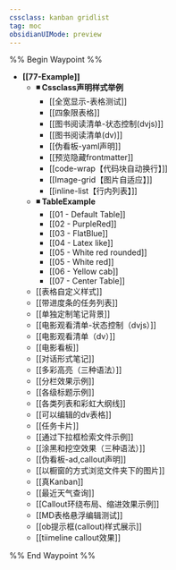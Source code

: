 ```yaml
---
cssclass: kanban gridlist
tag: moc
obsidianUIMode: preview
---
```


%% Begin Waypoint %%
- **[[77-Example]]**
	- **◾ Cssclass声明样式举例**
		- [[全宽显示-表格测试]]
		- [[四象限表格]]
		- [[图书阅读清单-状态控制(dvjs)]]
		- [[图书阅读清单(dv)]]
		- [[伪看板-yaml声明]]
		- [[预览隐藏frontmatter]]
		- [[code-wrap【代码块自动换行】]]
		- [[Image-grid【图片自适应】]]
		- [[inline-list【行内列表】]]
	- **◾ TableExample**
		- [[01 - Default Table]]
		- [[02 - PurpleRed]]
		- [[03 - FlatBlue]]
		- [[04 - Latex like]]
		- [[05 - White red rounded]]
		- [[05 - White red]]
		- [[06 - Yellow cab]]
		- [[07 - Center Table]]
	- [[表格自定义样式]]
	- [[带进度条的任务列表]]
	- [[单独定制笔记背景]]
	- [[电影观看清单-状态控制（dvjs）]]
	- [[电影观看清单（dv）]]
	- [[电影看板]]
	- [[对话形式笔记]]
	- [[多彩高亮（三种语法）]]
	- [[分栏效果示例]]
	- [[各级标题示例]]
	- [[各类列表和彩虹大纲线]]
	- [[可以编辑的dv表格]]
	- [[任务卡片]]
	- [[通过下拉框检索文件示例]]
	- [[涂黑和挖空效果（三种语法）]]
	- [[伪看板-ad,callout声明]]
	- [[以橱窗的方式浏览文件夹下的图片]]
	- [[真Kanban]]
	- [[最近天气查询]]
	- [[Callout环绕布局、缩进效果示例]]
	- [[MD表格悬浮编辑测试]]
	- [[ob提示框(callout)样式展示]]
	- [[tiimeline callout效果]]

%% End Waypoint %%
